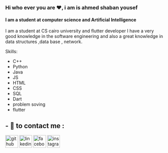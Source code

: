 ### Hi who ever you are ❤, i am is ahmed shaban yousef
#### I am a student at computer science and Artificial Intelligence  
I am a student at CS cairo university and flutter developer 
I have a very good knowledge in the software engineering and also a great knowledge in data structures ,data base , network.


Skills: 
* C++
* Python
* Java
* JS
* HTML
* CSS
* SQL
* Dart
* problem soving
* flutter

## - 🔭 to contact me : 

[<img src='https://cdn.jsdelivr.net/npm/simple-icons@3.0.1/icons/github.svg' alt='github' height='40'>](https://github.com/sh3boo)  [<img src='https://cdn.jsdelivr.net/npm/simple-icons@3.0.1/icons/linkedin.svg' alt='linkedin' height='40'>](https://www.linkedin.com/in/ahmed-shaban-8402b2246/)  [<img src='https://cdn.jsdelivr.net/npm/simple-icons@3.0.1/icons/facebook.svg' alt='facebook' height='40'>](https://www.facebook.com/ahmed.shaban.7564?mibextid=LQQJ4d)  [<img src='https://cdn.jsdelivr.net/npm/simple-icons@3.0.1/icons/instagram.svg' alt='instagram' height='40'>](https://www.instagram.com/ahmed_shapan0?igshid=MmIzYWVlNDQ5Yg==/)  



